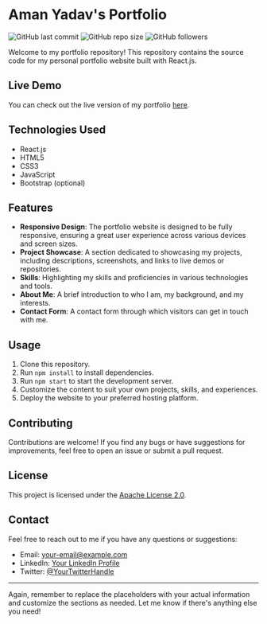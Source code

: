 # Aman Yadav's Portfolio

![GitHub last commit](https://img.shields.io/github/last-commit/Aman-Yadav-1/portfolio-aman)
![GitHub repo size](https://img.shields.io/github/repo-size/Aman-Yadav-1/portfolio-aman)
![GitHub followers](https://img.shields.io/github/followers/Aman-Yadav-1?style=social)

Welcome to my portfolio repository! This repository contains the source code for my personal portfolio website built with React.js.

## Live Demo

You can check out the live version of my portfolio [here](https://your-portfolio-url.com).

## Technologies Used

- React.js
- HTML5
- CSS3
- JavaScript
- Bootstrap (optional)

## Features

- **Responsive Design**: The portfolio website is designed to be fully responsive, ensuring a great user experience across various devices and screen sizes.
- **Project Showcase**: A section dedicated to showcasing my projects, including descriptions, screenshots, and links to live demos or repositories.
- **Skills**: Highlighting my skills and proficiencies in various technologies and tools.
- **About Me**: A brief introduction to who I am, my background, and my interests.
- **Contact Form**: A contact form through which visitors can get in touch with me.

## Usage

1. Clone this repository.
2. Run `npm install` to install dependencies.
3. Run `npm start` to start the development server.
4. Customize the content to suit your own projects, skills, and experiences.
5. Deploy the website to your preferred hosting platform.

## Contributing

Contributions are welcome! If you find any bugs or have suggestions for improvements, feel free to open an issue or submit a pull request.

## License

This project is licensed under the [Apache License 2.0](LICENSE).

## Contact

Feel free to reach out to me if you have any questions or suggestions:

- Email: your-email@example.com
- LinkedIn: [Your LinkedIn Profile](https://www.linkedin.com/in/aman-yadav-ay/)
- Twitter: [@YourTwitterHandle](https://x.com/amanyadav_ay69)

---

Again, remember to replace the placeholders with your actual information and customize the sections as needed. Let me know if there's anything else you need!
